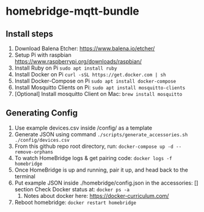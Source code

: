 # homebridge-mqtt-bundle

## Install steps

1. Download Balena Etcher: <https://www.balena.io/etcher/>
2. Setup Pi with raspbian <https://www.raspberrypi.org/downloads/raspbian/>
3. Install Ruby on Pi `sudo apt install ruby`
4. Install Docker on Pi  `curl -sSL https://get.docker.com | sh`
5. Install Docker-Compose on Pi `sudo apt install docker-compose`
6. Install Mosquitto Clients on Pi: `sudo apt install mosquitto-clients`
7. [Optional] Install mosquitto Client on Mac: `brew install mosquitto`

## Generating Config

1. Use example devices.csv inside /config/ as a template
2. Generate JSON using command `./scripts/generate_accessories.sh ./config/devices.csv`
3. From this github repo root directory, run: `docker-compose up -d --remove-orphans`
4. To watch HomeBridge logs & get pairing code: `docker logs -f homebridge`
5. Once HomeBridge is up and running, pair it up, and head back to the terminal
6. Put example JSON inside ./homebridge/config.json in the accessories: [] section
    Check Docker status at: `docker ps -a`
    1. Notes about docker here: <https://docker-curriculum.com/>
7. Reboot homebridge: `docker restart homebridge`
